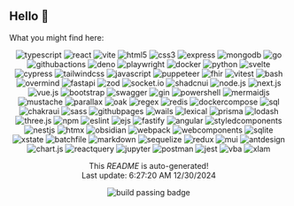 <h2>Hello <span>&#128075;</span></h2>

<p>What you might find here:</p>

<p align="center">
  <img alt="typescript" src="https://img.shields.io/badge/typescript-informational?style=for-the-badge&logo=typescript&logoColor=white"/>
  <img alt="react" src="https://img.shields.io/badge/react-informational?style=for-the-badge&logo=react&logoColor=white"/>
  <img alt="vite" src="https://img.shields.io/badge/vite-informational?style=for-the-badge&logo=vite&logoColor=white"/>
  <img alt="html5" src="https://img.shields.io/badge/html5-informational?style=for-the-badge&logo=html5&logoColor=white"/>
  <img alt="css3" src="https://img.shields.io/badge/css3-informational?style=for-the-badge&logo=css3&logoColor=white"/>
  <img alt="express" src="https://img.shields.io/badge/express-informational?style=for-the-badge&logo=express&logoColor=white"/>
  <img alt="mongodb" src="https://img.shields.io/badge/mongodb-informational?style=for-the-badge&logo=mongodb&logoColor=white"/>
  <img alt="go" src="https://img.shields.io/badge/go-informational?style=for-the-badge&logo=go&logoColor=white"/>
  <img alt="githubactions" src="https://img.shields.io/badge/githubactions-informational?style=for-the-badge&logo=githubactions&logoColor=white"/>
  <img alt="deno" src="https://img.shields.io/badge/deno-informational?style=for-the-badge&logo=deno&logoColor=white"/>
  <img alt="playwright" src="https://img.shields.io/badge/playwright-informational?style=for-the-badge&logo=playwright&logoColor=white"/>
  <img alt="docker" src="https://img.shields.io/badge/docker-informational?style=for-the-badge&logo=docker&logoColor=white"/>
  <img alt="python" src="https://img.shields.io/badge/python-informational?style=for-the-badge&logo=python&logoColor=white"/>
  <img alt="svelte" src="https://img.shields.io/badge/svelte-informational?style=for-the-badge&logo=svelte&logoColor=white"/>
  <img alt="cypress" src="https://img.shields.io/badge/cypress-informational?style=for-the-badge&logo=cypress&logoColor=white"/>
  <img alt="tailwindcss" src="https://img.shields.io/badge/tailwindcss-informational?style=for-the-badge&logo=tailwindcss&logoColor=white"/>
  <img alt="javascript" src="https://img.shields.io/badge/javascript-informational?style=for-the-badge&logo=javascript&logoColor=white"/>
  <img alt="puppeteer" src="https://img.shields.io/badge/puppeteer-informational?style=for-the-badge&logo=puppeteer&logoColor=white"/>
  <img alt="fhir" src="https://img.shields.io/badge/fhir-informational?style=for-the-badge&logo=fhir&logoColor=white"/>
  <img alt="vitest" src="https://img.shields.io/badge/vitest-informational?style=for-the-badge&logo=vitest&logoColor=white"/>
  <img alt="bash" src="https://img.shields.io/badge/bash-informational?style=for-the-badge&logo=bash&logoColor=white"/>
  <img alt="overmind" src="https://img.shields.io/badge/overmind-informational?style=for-the-badge&logo=overmind&logoColor=white"/>
  <img alt="fastapi" src="https://img.shields.io/badge/fastapi-informational?style=for-the-badge&logo=fastapi&logoColor=white"/>
  <img alt="zod" src="https://img.shields.io/badge/zod-informational?style=for-the-badge&logo=zod&logoColor=white"/>
  <img alt="socket.io" src="https://img.shields.io/badge/socket.io-informational?style=for-the-badge&logo=socket.io&logoColor=white"/>
  <img alt="shadcnui" src="https://img.shields.io/badge/shadcnui-informational?style=for-the-badge&logo=shadcnui&logoColor=white"/>
  <img alt="node.js" src="https://img.shields.io/badge/node.js-informational?style=for-the-badge&logo=node.js&logoColor=white"/>
  <img alt="next.js" src="https://img.shields.io/badge/next.js-informational?style=for-the-badge&logo=next.js&logoColor=white"/>
  <img alt="vue.js" src="https://img.shields.io/badge/vue.js-informational?style=for-the-badge&logo=vue.js&logoColor=white"/>
  <img alt="bootstrap" src="https://img.shields.io/badge/bootstrap-informational?style=for-the-badge&logo=bootstrap&logoColor=white"/>
  <img alt="swagger" src="https://img.shields.io/badge/swagger-informational?style=for-the-badge&logo=swagger&logoColor=white"/>
  <img alt="gin" src="https://img.shields.io/badge/gin-informational?style=for-the-badge&logo=gin&logoColor=white"/>
  <img alt="powershell" src="https://img.shields.io/badge/powershell-informational?style=for-the-badge&logo=powershell&logoColor=white"/>
  <img alt="mermaidjs" src="https://img.shields.io/badge/mermaidjs-informational?style=for-the-badge&logo=mermaidjs&logoColor=white"/>
  <img alt="mustache" src="https://img.shields.io/badge/mustache-informational?style=for-the-badge&logo=mustache&logoColor=white"/>
  <img alt="parallax" src="https://img.shields.io/badge/parallax-informational?style=for-the-badge&logo=parallax&logoColor=white"/>
  <img alt="oak" src="https://img.shields.io/badge/oak-informational?style=for-the-badge&logo=oak&logoColor=white"/>
  <img alt="regex" src="https://img.shields.io/badge/regex-informational?style=for-the-badge&logo=regex&logoColor=white"/>
  <img alt="redis" src="https://img.shields.io/badge/redis-informational?style=for-the-badge&logo=redis&logoColor=white"/>
  <img alt="dockercompose" src="https://img.shields.io/badge/dockercompose-informational?style=for-the-badge&logo=dockercompose&logoColor=white"/>
  <img alt="sql" src="https://img.shields.io/badge/sql-informational?style=for-the-badge&logo=sql&logoColor=white"/>
  <img alt="chakraui" src="https://img.shields.io/badge/chakraui-informational?style=for-the-badge&logo=chakraui&logoColor=white"/>
  <img alt="sass" src="https://img.shields.io/badge/sass-informational?style=for-the-badge&logo=sass&logoColor=white"/>
  <img alt="githubpages" src="https://img.shields.io/badge/githubpages-informational?style=for-the-badge&logo=githubpages&logoColor=white"/>
  <img alt="wails" src="https://img.shields.io/badge/wails-informational?style=for-the-badge&logo=wails&logoColor=white"/>
  <img alt="lexical" src="https://img.shields.io/badge/lexical-informational?style=for-the-badge&logo=lexical&logoColor=white"/>
  <img alt="prisma" src="https://img.shields.io/badge/prisma-informational?style=for-the-badge&logo=prisma&logoColor=white"/>
  <img alt="lodash" src="https://img.shields.io/badge/lodash-informational?style=for-the-badge&logo=lodash&logoColor=white"/>
  <img alt="three.js" src="https://img.shields.io/badge/three.js-informational?style=for-the-badge&logo=three.js&logoColor=white"/>
  <img alt="npm" src="https://img.shields.io/badge/npm-informational?style=for-the-badge&logo=npm&logoColor=white"/>
  <img alt="eslint" src="https://img.shields.io/badge/eslint-informational?style=for-the-badge&logo=eslint&logoColor=white"/>
  <img alt="ejs" src="https://img.shields.io/badge/ejs-informational?style=for-the-badge&logo=ejs&logoColor=white"/>
  <img alt="fastify" src="https://img.shields.io/badge/fastify-informational?style=for-the-badge&logo=fastify&logoColor=white"/>
  <img alt="angular" src="https://img.shields.io/badge/angular-informational?style=for-the-badge&logo=angular&logoColor=white"/>
  <img alt="styledcomponents" src="https://img.shields.io/badge/styledcomponents-informational?style=for-the-badge&logo=styledcomponents&logoColor=white"/>
  <img alt="nestjs" src="https://img.shields.io/badge/nestjs-informational?style=for-the-badge&logo=nestjs&logoColor=white"/>
  <img alt="htmx" src="https://img.shields.io/badge/htmx-informational?style=for-the-badge&logo=htmx&logoColor=white"/>
  <img alt="obsidian" src="https://img.shields.io/badge/obsidian-informational?style=for-the-badge&logo=obsidian&logoColor=white"/>
  <img alt="webpack" src="https://img.shields.io/badge/webpack-informational?style=for-the-badge&logo=webpack&logoColor=white"/>
  <img alt="webcomponents" src="https://img.shields.io/badge/webcomponents-informational?style=for-the-badge&logo=webcomponents&logoColor=white"/>
  <img alt="sqlite" src="https://img.shields.io/badge/sqlite-informational?style=for-the-badge&logo=sqlite&logoColor=white"/>
  <img alt="xstate" src="https://img.shields.io/badge/xstate-informational?style=for-the-badge&logo=xstate&logoColor=white"/>
  <img alt="batchfile" src="https://img.shields.io/badge/batchfile-informational?style=for-the-badge&logo=batchfile&logoColor=white"/>
  <img alt="markdown" src="https://img.shields.io/badge/markdown-informational?style=for-the-badge&logo=markdown&logoColor=white"/>
  <img alt="sequelize" src="https://img.shields.io/badge/sequelize-informational?style=for-the-badge&logo=sequelize&logoColor=white"/>
  <img alt="redux" src="https://img.shields.io/badge/redux-informational?style=for-the-badge&logo=redux&logoColor=white"/>
  <img alt="mui" src="https://img.shields.io/badge/mui-informational?style=for-the-badge&logo=mui&logoColor=white"/>
  <img alt="antdesign" src="https://img.shields.io/badge/antdesign-informational?style=for-the-badge&logo=antdesign&logoColor=white"/>
  <img alt="chart.js" src="https://img.shields.io/badge/chart.js-informational?style=for-the-badge&logo=chart.js&logoColor=white"/>
  <img alt="reactquery" src="https://img.shields.io/badge/reactquery-informational?style=for-the-badge&logo=reactquery&logoColor=white"/>
  <img alt="jupyter" src="https://img.shields.io/badge/jupyter-informational?style=for-the-badge&logo=jupyter&logoColor=white"/>
  <img alt="postman" src="https://img.shields.io/badge/postman-informational?style=for-the-badge&logo=postman&logoColor=white"/>
  <img alt="jest" src="https://img.shields.io/badge/jest-informational?style=for-the-badge&logo=jest&logoColor=white"/>
  <img alt="vba" src="https://img.shields.io/badge/vba-informational?style=for-the-badge&logo=vba&logoColor=white"/>
  <img alt="xlam" src="https://img.shields.io/badge/xlam-informational?style=for-the-badge&logo=xlam&logoColor=white"/>
</p>

<p align="center">This <i>README</i> is auto-generated!</br>Last update: 6:27:20 AM 12&#x2F;30&#x2F;2024</p>
<p align="center"><img alt="build passing badge" src="https://github.com/willemverbuyst/willemverbuyst/actions/workflows/main.yml/badge.svg" /></p>
